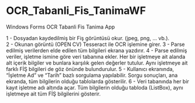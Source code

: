 # OCR_Tabanli_Fis_TanimaWF
Windows Forms OCR Tabanli Fis Tanima App

1 -	Dosyadan kaydedilmiş bir Fiş görüntüsü okur. (jpeg, png, … vb.).  
2 -	Okunan görüntü (OPEN CV) Tesseract ile OCR işlemine girer.
3 -	Parse edilmiş verilerden elde edilen tüm bilgileri ekrana yazdırır. 
4 - Parse edilmiş veriler, işletme ismine göre veri tabanına ekler. Her bir işletmeye ait alanda alt içerik bilgiler ve bunlara karşılık gelen değerler tutulur. Aynı işletmeye ait farklı FİŞ bilgileri de göz önünde bulundurulur. 
5 -	Kullanıcı ekranında, “İşletme Ad” ve “Tarih”  bazlı sorgulama yapılabilir. Sorgu sonuçları, ana ekranda, tüm bilgilerin olduğu tablolarda gösterilir.
6 -	Veri tabanında her bir kayıt işletme adı altında açar. Tüm bilgilerin olduğu tabloda (ListBox), aynı işletmeye ait tüm FİŞ bilgilerini gösterir. 
